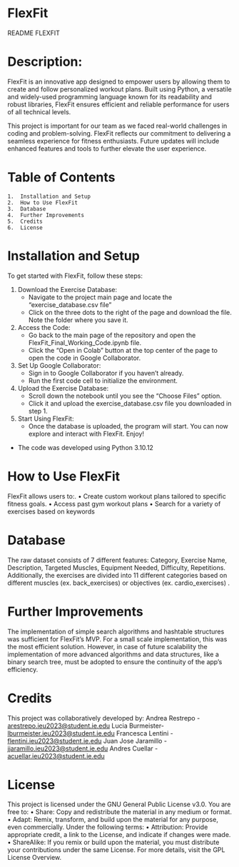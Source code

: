 # FlexFit

README FLEXFIT 


# Description: 

FlexFit is an innovative app designed to empower users by allowing them to create and follow personalized workout plans. Built using Python, a versatile and widely-used programming language known for its readability and robust libraries, FlexFit ensures efficient and reliable performance for users of all technical levels.

This project is important for our team as we faced real-world challenges in coding and problem-solving. FlexFit reflects our commitment to delivering a seamless experience for fitness enthusiasts. Future updates will include enhanced features and tools to further elevate the user experience.


# Table of Contents
	1.	Installation and Setup
	2.	How to Use FlexFit
	3.	Database
	4.	Further Improvements
	5.	Credits
	6. 	License


# Installation and Setup
To get started with FlexFit, follow these steps:
1. Download the Exercise Database:
	- Navigate to the project main page and locate the “exercise_database.csv file”
	- Click on the three dots to the right of the page and download the file. Note the folder where you save it.
2. Access the Code:
	- Go back to the main page of the repository and open the FlexFit_Final_Working_Code.ipynb file.
	- Click the “Open in Colab” button at the top center of the page to open the code in Google Collaborator.
3. Set Up Google Collaborator:
	- Sign in to Google Collaborator if you haven’t already.
	- Run the first code cell to initialize the environment.
4. Upload the Exercise Database:
	- Scroll down the notebook until you see the “Choose Files” option.
	- Click it and upload the exercise_database.csv file you downloaded in step 1.
5. Start Using FlexFit:
	- Once the database is uploaded, the program will start. You can now explore and interact with FlexFit. Enjoy!

* The code was developed using Python 3.10.12

  
# How to Use FlexFit
FlexFit allows users to:.
	•	Create custom workout plans tailored to specific fitness goals.
	•	Access past gym workout plans
	•	Search for a variety of exercises based on keywords


# Database
The raw dataset consists of 7 different features: Category, Exercise Name, Description, Targeted Muscles, Equipment Needed, Difficulty, Repetitions. 
Additionally, the exercises are divided into 11 different categories based on different muscles (ex.  back_exercises) or objectives (ex. cardio_exercises) . 


# Further Improvements
The implementation of simple search algorithms and  hashtable structures was sufficient for FlexFit’s MVP. For a small scale implementation, this was the most efficient solution. However, in case of future scalability the implementation of more advanced algorithms and data structures, like a binary search tree, must be adopted to ensure the continuity of the app’s efficiency. 


# Credits
This project was collaboratively developed by:
Andrea Restrepo - arestrepo.ieu2023@student.ie.edu
Lucia Burmeister- lburmeister.ieu2023@student.ie.edu
Francesca Lentini - flentini.ieu2023@student.ie.edu
Juan Jose Jaramillo - jjaramillo.ieu2023@student.ie.edu
Andres Cuellar - acuellar.ieu2023@student.ie.edu


# License
This project is licensed under the GNU General Public License v3.0.
You are free to:
	•	Share: Copy and redistribute the material in any medium or format.
	•	Adapt: Remix, transform, and build upon the material for any purpose, even commercially.
Under the following terms:
	•	Attribution: Provide appropriate credit, a link to the License, and indicate if changes were made.
	•	ShareAlike: If you remix or build upon the material, you must distribute your contributions under the same License.
For more details, visit the GPL License Overview.

